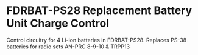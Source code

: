 # FDRBAT-PS28 Replacement Battery Unit Charge Control
Control circuitry for 4 Li-ion batteries in FDRBAT-PS28. 
Replaces PS-38 batteries for radio sets AN-PRC 8-9-10 & TRPP13
